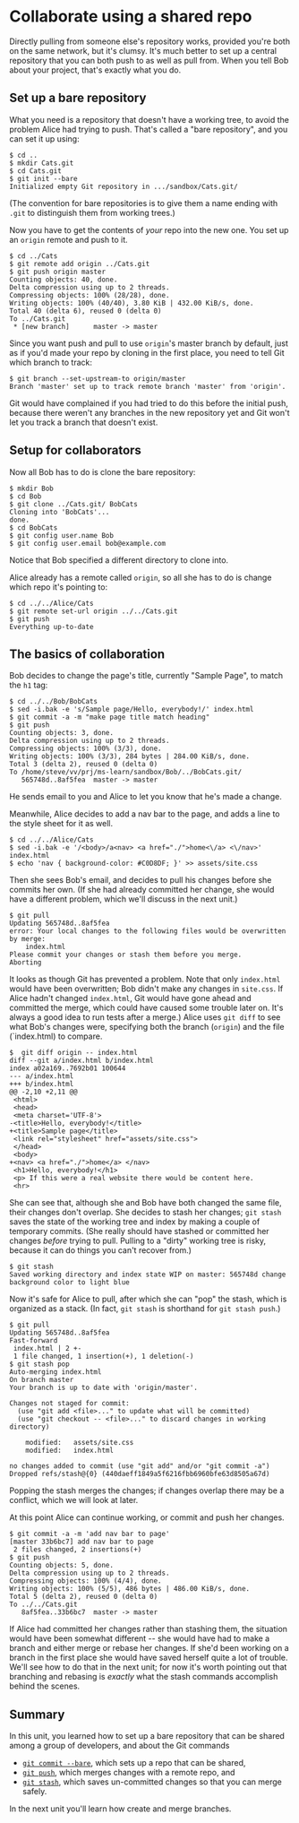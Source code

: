# Collaborate using a shared repo

Directly pulling from someone else's repository works, provided you're both on
the same network, but it's clumsy.  It's much better to set up a central
repository that you can both push to as well as pull from.  When you tell Bob
about your project, that's exactly what you do.

## Set up a bare repository

What you need is a repository that doesn't have a working tree, to avoid the
problem Alice had trying to push.  That's called a "bare repository", and you
can set it up using:

```
$ cd ..
$ mkdir Cats.git
$ cd Cats.git
$ git init --bare
Initialized empty Git repository in .../sandbox/Cats.git/
```

(The convention for bare repositories is to give them a name ending with
`.git` to distinguish them from working trees.)

Now you have to get the contents of _your_ repo into the new one.  You set up
an `origin` remote and push to it.

```
$ cd ../Cats
$ git remote add origin ../Cats.git
$ git push origin master
Counting objects: 40, done.
Delta compression using up to 2 threads.
Compressing objects: 100% (28/28), done.
Writing objects: 100% (40/40), 3.80 KiB | 432.00 KiB/s, done.
Total 40 (delta 6), reused 0 (delta 0)
To ../Cats.git
 * [new branch]      master -> master
```

Since you want push and pull to use `origin`'s master branch by default, just
as if you'd made your repo by cloning in the first place, you need to tell
Git which branch to track:

```
$ git branch --set-upstream-to origin/master
Branch 'master' set up to track remote branch 'master' from 'origin'.
```

Git would have complained if you had tried to do this before the initial push,
because there weren't any branches in the new repository yet and Git won't let
you track a branch that doesn't exist.

## Setup for collaborators

Now all Bob has to do is clone the bare repository:

```
$ mkdir Bob
$ cd Bob
$ git clone ../Cats.git/ BobCats
Cloning into 'BobCats'...
done.
$ cd BobCats
$ git config user.name Bob
$ git config user.email bob@example.com
```

Notice that Bob specified a different directory to clone into.

Alice already has a remote called `origin`, so all she has to do is change
which repo it's pointing to:

```
$ cd ../../Alice/Cats
$ git remote set-url origin ../../Cats.git
$ git push
Everything up-to-date
```

## The basics of collaboration

Bob decides to change the page's title, currently "Sample Page", to match the
`h1` tag:

```
$ cd ../../Bob/BobCats
$ sed -i.bak -e 's/Sample page/Hello, everybody!/' index.html
$ git commit -a -m "make page title match heading"
$ git push
Counting objects: 3, done.
Delta compression using up to 2 threads.
Compressing objects: 100% (3/3), done.
Writing objects: 100% (3/3), 284 bytes | 284.00 KiB/s, done.
Total 3 (delta 2), reused 0 (delta 0)
To /home/steve/vv/prj/ms-learn/sandbox/Bob/../BobCats.git/
   565748d..8af5fea  master -> master
```

He sends email to you and Alice to let you know that he's made a change.

Meanwhile, Alice decides to add a nav bar to the page, and adds a line to the
style sheet for it as well.

```
$ cd ../../Alice/Cats
$ sed -i.bak -e '/<body>/a<nav> <a href="./">home<\/a> <\/nav>' index.html
$ echo 'nav { background-color: #C0D8DF; }' >> assets/site.css
```

Then she sees Bob's email, and decides to pull his changes before she commits
her own.  (If she had already committed her change, she would have a different
problem, which we'll discuss in the next unit.)

```
$ git pull
Updating 565748d..8af5fea
error: Your local changes to the following files would be overwritten by merge:
	index.html
Please commit your changes or stash them before you merge.
Aborting
```

It looks as though Git has prevented a problem.  Note that only `index.html`
would have been overwritten; Bob didn't make any changes in `site.css`.  If
Alice hadn't changed `index.html`, Git would have gone ahead and committed the
merge, which could have caused some trouble later on.  It's always a good idea
to run tests after a merge.)  Alice uses `git diff` to see what Bob's changes
were, specifying both the branch (`origin`) and the file (`index.html) to
compare.

```
$  git diff origin -- index.html
diff --git a/index.html b/index.html
index a02a169..7692b01 100644
--- a/index.html
+++ b/index.html
@@ -2,10 +2,11 @@
 <html>
 <head>
 <meta charset='UTF-8'>
-<title>Hello, everybody!</title>
+<title>Sample page</title>
 <link rel="stylesheet" href="assets/site.css">
 </head>
 <body>
+<nav> <a href="./">home</a> </nav>
 <h1>Hello, everybody!</h1>
 <p> If this were a real website there would be content here.
 <hr>
```

She can see that, although she and Bob have both changed the same file, their
changes don't overlap.  She decides to stash her changes; `git stash` saves
the state of the working tree and index by making a couple of temporary
commits.  (She really should have stashed or committed her changes _before_
trying to pull.  Pulling to a "dirty" working tree is risky, because it can do
things you can't recover from.)

```
$ git stash
Saved working directory and index state WIP on master: 565748d change
background color to light blue
```

Now it's safe for Alice to pull, after which she can "pop" the stash, which is
organized as a stack.  (In fact, `git stash` is shorthand for `git stash
push`.) 

```
$ git pull
Updating 565748d..8af5fea
Fast-forward
 index.html | 2 +-
 1 file changed, 1 insertion(+), 1 deletion(-)
$ git stash pop
Auto-merging index.html
On branch master
Your branch is up to date with 'origin/master'.

Changes not staged for commit:
  (use "git add <file>..." to update what will be committed)
  (use "git checkout -- <file>..." to discard changes in working directory)

	modified:   assets/site.css
	modified:   index.html

no changes added to commit (use "git add" and/or "git commit -a")
Dropped refs/stash@{0} (440daeff1849a5f6216fbb6960bfe63d8505a67d)
```

Popping the stash merges the changes; if changes overlap there may be a
conflict, which we will look at later.

At this point Alice can continue working, or commit and push her changes.

```
$ git commit -a -m 'add nav bar to page'
[master 33b6bc7] add nav bar to page
 2 files changed, 2 insertions(+)
$ git push
Counting objects: 5, done.
Delta compression using up to 2 threads.
Compressing objects: 100% (4/4), done.
Writing objects: 100% (5/5), 486 bytes | 486.00 KiB/s, done.
Total 5 (delta 2), reused 0 (delta 0)
To ../../Cats.git
   8af5fea..33b6bc7  master -> master
```

If Alice had committed her changes rather than stashing them, the situation
would have been somewhat different -- she would have had to make a branch and
either merge or rebase her changes.  If she'd been working on a branch in the
first place she would have saved herself quite a lot of trouble.  We'll see
how to do that in the next unit; for now it's worth pointing out that
branching and rebasing is _exactly_ what the stash commands accomplish behind
the scenes.

## Summary

In this unit, you learned how to set up a bare repository that can be shared
among a group of developers, and about the Git commands

* [`git commit --bare`](https://git-scm.com/docs/git-commit),
 which sets up a repo that can be shared,
* [`git push`](https://git-scm.com/docs/git-push),
 which merges changes with a remote repo, and
* [`git stash`](https://git-scm.com/docs/git-stash),
 which saves un-committed changes so that you can merge safely.

In the next unit you'll learn how create and merge branches.

